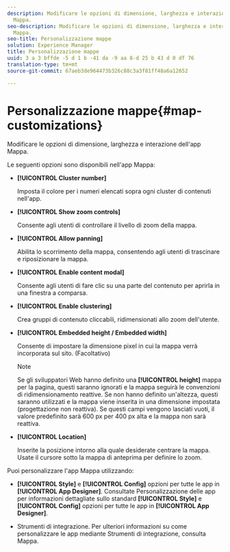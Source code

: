 ```yaml
---
description: Modificare le opzioni di dimensione, larghezza e interazione dell'app
  Mappa.
seo-description: Modificare le opzioni di dimensione, larghezza e interazione dell'app
  Mappa.
seo-title: Personalizzazione mappe
solution: Experience Manager
title: Personalizzazione mappe
uuid: 3 a 3 bffde -5 d 1 b -41 da -9 aa 8-d 25 b 43 d 0 df 76
translation-type: tm+mt
source-git-commit: 67aeb3de964473b326c88c3a3f81ff48a6a12652

---
```



# Personalizzazione mappe{#map-customizations}

Modificare le opzioni di dimensione, larghezza e interazione dell'app Mappa.



Le seguenti opzioni sono disponibili nell'app Mappa:

* **[!UICONTROL Cluster number]**

   Imposta il colore per i numeri elencati sopra ogni cluster di contenuti nell'app.

* **[!UICONTROL Show zoom controls]**

   Consente agli utenti di controllare il livello di zoom della mappa.

* **[!UICONTROL Allow panning]**

   Abilita lo scorrimento della mappa, consentendo agli utenti di trascinare e riposizionare la mappa.

* **[!UICONTROL Enable content modal]**

   Consente agli utenti di fare clic su una parte del contenuto per aprirla in una finestra a comparsa.

* **[!UICONTROL Enable clustering]**

   Crea gruppi di contenuto cliccabili, ridimensionati allo zoom dell'utente.

* **[!UICONTROL Embedded height / Embedded width]**

   Consente di impostare la dimensione pixel in cui la mappa verrà incorporata sul sito. (Facoltativo)

   >[!NOTE]
   >
   >Se gli sviluppatori Web hanno definito una **[!UICONTROL height]** mappa per la pagina, questi saranno ignorati e la mappa seguirà le convenzioni di ridimensionamento reattive. Se non hanno definito un'altezza, questi saranno utilizzati e la mappa viene inserita in una dimensione impostata (progettazione non reattiva). Se questi campi vengono lasciati vuoti, il valore predefinito sarà 600 px per 400 px alta e la mappa non sarà reattiva.

* **[!UICONTROL Location]**

   Inserite la posizione intorno alla quale desiderate centrare la mappa. Usate il cursore sotto la mappa di anteprima per definire lo zoom.

Puoi personalizzare l'app Mappa utilizzando:

* **[!UICONTROL Style]** e **[!UICONTROL Config]** opzioni per tutte le app in **[!UICONTROL App Designer]**. Consultate Personalizzazione delle app per informazioni dettagliate sullo standard **[!UICONTROL Style]** e **[!UICONTROL Config]** opzioni per tutte le app in **[!UICONTROL App Designer]**.

* Strumenti di integrazione. Per ulteriori informazioni su come personalizzare le app mediante Strumenti di integrazione, consulta Mappa.

